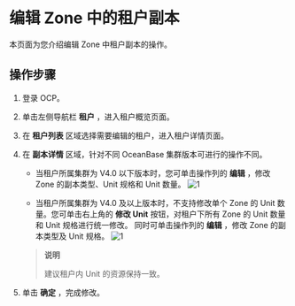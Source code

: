 编辑 Zone 中的租户副本 
===================================

本页面为您介绍编辑 Zone 中租户副本的操作。

操作步骤 
-------------------------

1. 登录 OCP。

   

2. 单击左侧导航栏 **租户** ，进入租户概览页面。

   

3. 在 **租户列表** 区域选择需要编辑的租户，进入租户详情页面。

   

4. 在 **副本详情** 区域，针对不同 OceanBase 集群版本可进行的操作不同。
   
   * 当租户所属集群为 V4.0 以下版本时，您可单击操作列的 **编辑** ，修改 Zone 的副本类型、Unit 规格和 Unit 数量。
   ![1](https://help-static-aliyun-doc.aliyuncs.com/assets/img/zh-CN/5831070261/p271865.png)

   * 当租户所属集群为 V4.0 及以上版本时，不支持修改单个 Zone 的 Unit 数量。您可单击右上角的 **修改 Unit** 按钮，对租户下所有 Zone 的 Unit 数量和 Unit 规格进行统一修改。
  同时可单击操作列的 **编辑** ，修改 Zone 的副本类型及 Unit 规格。
    ![1](https://obbusiness-private.oss-cn-shanghai.aliyuncs.com/doc/img/ocp/%E4%BF%AE%E6%94%B9%E5%89%AF%E6%9C%AC.png)

    > **说明**
    >
    > 建议租户内 Unit 的资源保持一致。

   

5. 单击 **确定** ，完成修改。

   



